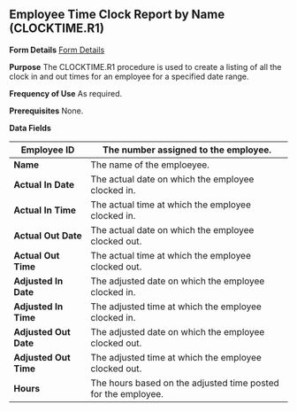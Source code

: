## Employee Time Clock Report by Name (CLOCKTIME.R1)
<PageHeader />

**Form Details**
[Form Details](../CLOCKTIME-R1-1/README.md)

**Purpose**
The CLOCKTIME.R1 procedure is used to create a listing of all the clock in and
out times for an employee for a specified date range.

**Frequency of Use**
As required.

**Prerequisites**
None.

**Data Fields**

| **Employee ID**       | The number assigned to the employee.                          |
| --------------------- | ------------------------------------------------------------- |
| **Name**              | The name of the emploeyee.                                    |
| **Actual In Date**    | The actual date on which the employee clocked in.             |
| **Actual In Time**    | The actual time at which the employee clocked in.             |
| **Actual Out Date**   | The actual date on which the employee clocked out.            |
| **Actual Out Time**   | The actual time at which the employee clocked out.            |
| **Adjusted In Date**  | The adjusted date on which the employee clocked in.           |
| **Adjusted In Time**  | The adjusted time at which the employee clocked in.           |
| **Adjusted Out Date** | The adjusted date on which the employee clocked out.          |
| **Adjusted Out Time** | The adjusted time at which the employee clocked out.          |
| **Hours**             | The hours based on the adjusted time posted for the employee. |

<badge text= "Version 8.10.57 " vertical="middle" />

<PageFooter />
